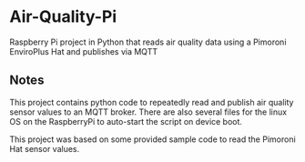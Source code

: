 # Air-Quality-Pi
Raspberry Pi project in Python that reads air quality data using a Pimoroni EnviroPlus Hat and publishes via MQTT

## Notes

This project contains python code to repeatedly read and publish air quality sensor values to an MQTT broker. There are also several files for the linux OS on the RaspberryPi to auto-start the script on device boot.

This project was based on some provided sample code to read the Pimoroni Hat sensor values.
